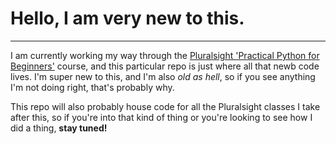 # Hello, I am very new to this.
---
I am currently working my way through the [Pluralsight 'Practical Python for Beginners'](https://www.pluralsight.com/courses/practical-python-beginners) course, and this particular repo is just where all that newb code lives. I'm super new to this, and I'm also *old as hell*, so if you see anything I'm not doing right, that's probably why.

This repo will also probably house code for all the Pluralsight classes I take after this, so if you're into that kind of thing or you're looking to see how I did a thing, **stay tuned!**
